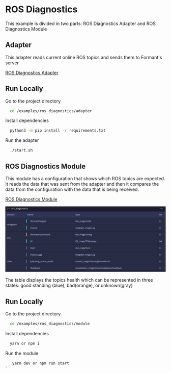 # ROS Diagnostics

This example is divided in two parts: ROS Diagnostics Adapter and ROS Diagnostics Module

## Adapter

This adapter reads current online ROS topics and sends them to Formant's server

[ROS Diagnostics Adapter](https://github.com/FormantIO/toolkit/tree/master/examples/ros-diagnostics/adapter)

## Run Locally

Go to the project directory

```bash
  cd /examples/ros_diagnostics/adapter
```

Install dependencies

```bash
  python3 -m pip install -r requirements.txt
```

Run the adapter

```bash
  ./start.sh
```

## ROS Diagnostics Module

This module has a configuration that shows which ROS topics are expected. It reads the data that was sent from the
adapter and then it compares the data from the configuration with the data that is being received.

[ROS Diagnostics Module](https://github.com/FormantIO/toolkit/tree/master/examples/ros-diagnostics/module)

![App Screenshot](https://github.com/FormantIO/toolkit/blob/master/examples/ros-diagnostics/images/table.png)

The table displays the topics health which can be represented in three states:  good standing (blue), bad(orange), or unknown(gray)

## Run Locally

Go to the project directory

```bash
  cd /examples/ros_diagnostics/module
```

Install dependencies

```bash
  yarn or npm i
```

Run the module

```bash
  .yarn dev or npm run start
`
